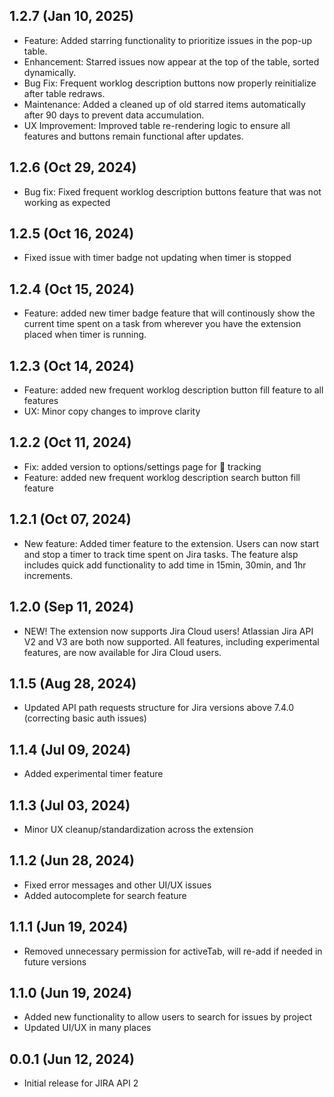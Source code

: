 ## 1.2.7 (Jan 10, 2025)
- Feature: Added starring functionality to prioritize issues in the pop-up table.
- Enhancement: Starred issues now appear at the top of the table, sorted dynamically.
- Bug Fix: Frequent worklog description buttons now properly reinitialize after table redraws.
- Maintenance: Added a cleaned up of old starred items automatically after 90 days to prevent data accumulation.
- UX Improvement: Improved table re-rendering logic to ensure all features and buttons remain functional after updates.

## 1.2.6 (Oct 29, 2024)
- Bug fix: Fixed frequent worklog description buttons feature that was not working as expected

## 1.2.5 (Oct 16, 2024)
- Fixed issue with timer badge not updating when timer is stopped

## 1.2.4 (Oct 15, 2024)
- Feature: added new timer badge feature that will continously show the current time spent on a task from wherever you have the extension placed when timer is running.

## 1.2.3 (Oct 14, 2024)
- Feature: added new frequent worklog description button fill feature to all features
- UX: Minor copy changes to improve clarity

## 1.2.2 (Oct 11, 2024)
- Fix: added version to options/settings page for 🐛 tracking
- Feature: added new frequent worklog description search button fill feature

## 1.2.1 (Oct 07, 2024)
- New feature: Added timer feature to the extension. Users can now start and stop a timer to track time spent on Jira tasks. The feature alsp includes quick add functionality to add time in 15min, 30min, and 1hr increments.

## 1.2.0 (Sep 11, 2024)
- NEW! The extension now supports Jira Cloud users! Atlassian Jira API V2 and V3 are both now supported. All features, including experimental features, are now available for Jira Cloud users.

## 1.1.5 (Aug 28, 2024)
- Updated API path requests structure for Jira versions above 7.4.0 (correcting basic auth issues)

## 1.1.4 (Jul 09, 2024)
- Added experimental timer feature

## 1.1.3 (Jul 03, 2024)
- Minor UX cleanup/standardization across the extension

## 1.1.2 (Jun 28, 2024)
- Fixed error messages and other UI/UX issues
- Added autocomplete for search feature

## 1.1.1 (Jun 19, 2024)
- Removed unnecessary permission for activeTab, will re-add if needed in future versions

## 1.1.0 (Jun 19, 2024)
- Added new functionality to allow users to search for issues by project
- Updated UI/UX in many places

## 0.0.1 (Jun 12, 2024)
- Initial release for JIRA API 2